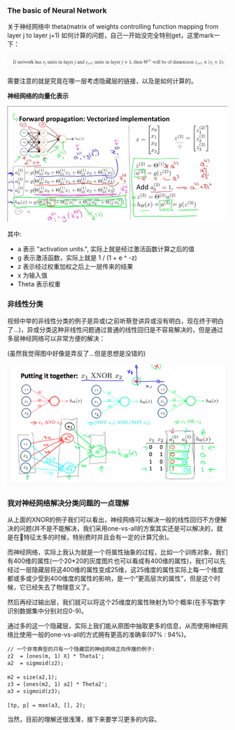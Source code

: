 ### The basic of Neural Network

关于神经网络中 theta(matrix of weights controlling function mapping from layer j to layer j+1) 如何计算的问题，自己一开始没完全特别get，这里mark一下：

![](assets/12.png)

需要注意的就是究竟在哪一层考虑隐藏层的链接，以及是如何计算的。

**神经网络的向量化表示**

![](assets/13.png)

其中:

* a 表示 "activation units.", 实际上就是经过激活函数计算之后的值
* g 表示激活函数，实际上就是 1 / (1 + e ^ -z)
* z 表示经过权重加权之后上一层传来的结果
* x 为输入值
* Theta 表示权重


### 非线性分类

视频中举的非线性分类的例子是异或(之前听蔡登讲异或没有明白，现在终于明白了...)，异或分类这种非线性问题通过普通的线性回归是不容易解决的，但是通过多层神经网络可以非常方便的解决：

(虽然我觉得图中好像是弄反了...但是思想是没错的)

![](assets/14.png)


### 我对神经网络解决分类问题的一点理解

从上面的XNOR的例子我们可以看出，神经网络可以解决一般的线性回归不方便解决的问题(并不是不能解决，我们采用one-vs-all的方案其实还是可以解决的，就是在特征太多的时候，特别费时并且会有一定的计算冗余)。

而神经网络，实际上我认为就是一个将属性抽象的过程，比如一个训练对象，我们有400维的属性(一个20*20的灰度图片也可以看成有400维的属性)，我们可以先经过一层隐藏层将这400维的属性变成25维，这25维度的属性实际上每一个维度都或多或少受到400维度的属性的影响，是一个“更高层次的属性”，但是这个时候，它已经失去了物理意义了。

然后再经过输出层，我们就可以将这个25维度的属性映射为10个概率(在手写数字识别数据集中分别对应0-9)。

通过多的这一个隐藏层，实际上我们能从原图中抽取更多的信息，从而使用神经网络比使用一般的one-vs-all的方式拥有更高的准确率(97% : 94%)。

```
// 一个非常典型的只有一个隐藏层的神经网络正向传播的例子: 
z2  = [ones(m, 1) X] * Theta1';
a2  = sigmoid(z2);

m2 = size(a2,1);
z3 = [ones(m2, 1) a2] * Theta2';
a3 = sigmoid(z3);

[tp, p] = max(a3, [], 2);
```

当然，目前的理解还很浅薄，接下来要学习更多的内容。